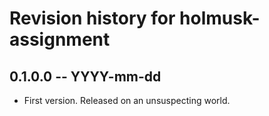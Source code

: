 # Revision history for holmusk-assignment

## 0.1.0.0  -- YYYY-mm-dd

* First version. Released on an unsuspecting world.
